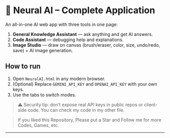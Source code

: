 # 🧠 Neural AI – Complete Application

An all-in-one AI web app with three tools in one page:
1) **General Knowledge Assistant** — ask anything and get AI answers.  
2) **Code Assistant** — debugging help and explanations.  
3) **Image Studio** — draw on canvas (brush/eraser, color, size, undo/redo, save) + AI image generation.

## How to run
1. Open `NeuralAI.html` in any modern browser.  
2. (Optional) Replace `GEMINI_API_KEY` and `OPENAI_API_KEY` with your own keys.  
3. Use the tabs to switch modes.

> ⚠️ Security tip: don’t expose real API keys in public repos or client-side code.
> You can check my code in my other file.

> If you liked this Repository, Please put a Star and Follow me for more Codes, Games, etc.
---
